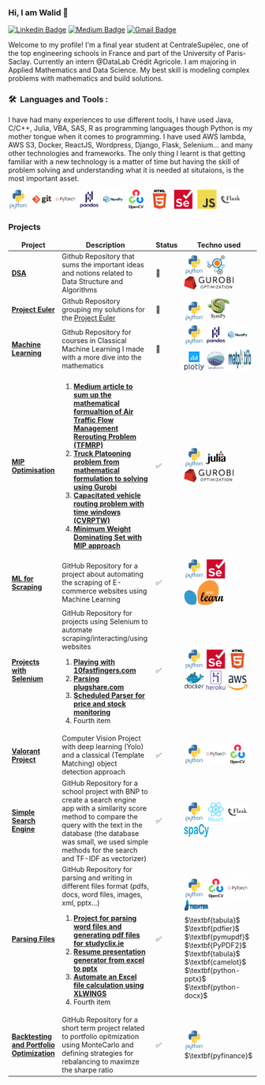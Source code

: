 ### Hi, I am Walid 👋

[![Linkedin Badge](https://img.shields.io/badge/-WalidHadri-blue?style=flat&logo=Linkedin&logoColor=white&link=https://www.linkedin.com/in/walid-hadri-16438b175)](https://www.linkedin.com/in/walid-hadri-16438b175/)
[![Medium Badge](https://img.shields.io/badge/-@walidhadri-000000?style=flat&labelColor=000000&logo=Medium&link=https://walidhadri.medium.com/)](https://walidhadri.medium.com/)
[![Gmail Badge](https://img.shields.io/badge/-wa.hadri.1-c14438?style=flat&logo=Gmail&logoColor=white&link=mailto:wa.hadri.1@gmail.com)](mailto:wa.hadri.1@gmail.com)

Welcome to my profile! I'm a final year student at CentraleSupélec, one of the top engineering schools in France and part of the University of Paris-Saclay. Currently an intern @DataLab Crédit Agricole. I am majoring in Applied Mathematics and Data Science. My best skill is modeling complex problems with mathematics and build solutions.

### 🛠 &nbsp;Languages and Tools :

I have had many experiences to use different tools, I have used Java, C/C++, Julia, VBA, SAS, R as programming languages though Python is my mother tongue when it comes to programming. I have used AWS lambda, AWS S3, Docker, ReactJS, Wordpress, Django, Flask, Selenium... and many other technologies and frameworks. The only thing I learnt is that getting familiar with a new technology is a matter of time but having the skill of problem solving and understanding what it is needed at situtaions, is the most important asset.

<p>
<img src="https://github.com/devicons/devicon/blob/master/icons/python/python-original-wordmark.svg" title="Python" alt="Python" width="40" height="40"/>&nbsp;
<img src="https://github.com/devicons/devicon/blob/master/icons/git/git-original-wordmark.svg" title="Git" **alt="Git" width="40" height="40"/>&nbsp;
<img src="https://github.com/devicons/devicon/blob/master/icons/pytorch/pytorch-original-wordmark.svg" title="Pytorch" **alt="Pytorch" width="40" height="40"/>&nbsp;
<img src="https://github.com/devicons/devicon/blob/master/icons/pandas/pandas-original-wordmark.svg" title="pandas" **alt="pandas" width="40" height="40"/>&nbsp;
<img src="https://github.com/devicons/devicon/blob/master/icons/numpy/numpy-original-wordmark.svg" title="numpy" **alt="numpy" width="40" height="40"/>&nbsp;
<img src="https://github.com/devicons/devicon/blob/master/icons/opencv/opencv-original-wordmark.svg" title="opencv" **alt="opencv" width="40" height="40"/>&nbsp;
<img src="https://github.com/devicons/devicon/blob/master/icons/html5/html5-original-wordmark.svg" title="HTML" **alt="HTML" width="40" height="40"/>&nbsp;
<img src="https://github.com/devicons/devicon/blob/master/icons/selenium/selenium-original.svg" title="Selenium" **alt="Selenium" width="40" height="40"/>&nbsp;
<img src="https://github.com/devicons/devicon/blob/master/icons/javascript/javascript-original.svg" title="javascript" **alt="javascript" width="40" height="40"/>&nbsp;
<img src="https://github.com/devicons/devicon/blob/master/icons/flask/flask-original-wordmark.svg" title="flask" **alt="flask" width="40" height="40"/>&nbsp;
</p>

<h3>Projects</h3>
<table>
  <thead align="center">
    <tr border: none;>
      <td><b>Project</b></td>
      <td><b>Description</b></td>
      <td><b>Status</b></td>
      <td><b>Techno used</b></td>
    </tr>
  </thead>
  <tbody>
    <tr>
      <td><a href="https://github.com/WalidHadri-Iron/DSA"><b>DSA</b></a></td>
      <td>Github Repository that sums the important ideas and notions related to Data Structure and Algorithms</td>
      <td>🚧</td>
      <td><img src="https://github.com/devicons/devicon/blob/master/icons/python/python-original-wordmark.svg" title="Python" alt="Python" width="40" height="40"/>&nbsp;<img src="https://github.com/devicons/devicon/blob/master/icons/networkx/networkx-original.svg" title="Networkx" alt="NetworkX" width="40" height="40"/>&nbsp;<img src="https://github.com/WalidHadri-Iron/WalidHadri-Iron/blob/main/icons/gurobi.png" title="Gurobi" alt="Gurobi" width="100 height="100></td>
    </tr>
    <tr>
      <td><a href="https://github.com/WalidHadri-Iron/DSA/tree/main/EulerProject"><b>Project Euler</b></a></td>
      <td>Github Repository grouping my solutions for the <a href="https://projecteuler.net/"> Project Euler</b></td>
      <td>🚧</td>
      <td><img src="https://github.com/devicons/devicon/blob/master/icons/python/python-original-wordmark.svg" title="Python" alt="Python" width="40" height="40"/>&nbsp<img src="https://github.com/WalidHadri-Iron/WalidHadri-Iron/blob/main/icons/Sympy_logo.svg.png" title="Sympy" alt="Sympy" width="50" height="50">
    </tr>	  
	<tr>
      <td><a href="https://github.com/WalidHadri-Iron/MachineLearningLectures"><b>Machine Learning</b></a></td>
      <td>Github Repository for courses in Classical Machine Learning I made with a more dive into the mathematics</td>
      <td>🚧</td>
      <td><img src="https://github.com/devicons/devicon/blob/master/icons/python/python-original-wordmark.svg" title="Python" alt="Python" width="40" height="40"/>&nbsp;<img src="https://github.com/devicons/devicon/blob/master/icons/pandas/pandas-original-wordmark.svg" title="pandas" **alt="pandas" width="40" height="40"/>&nbsp;<img src="https://github.com/devicons/devicon/blob/master/icons/numpy/numpy-original-wordmark.svg" title="numpy" **alt="numpy" width="40" height="40"/>&nbsp<img src="https://github.com/WalidHadri-Iron/WalidHadri-Iron/blob/main/icons/plotly.svg" title="plotly" **alt="plotly" width="40" height="40"/>&nbsp<img src="https://github.com/WalidHadri-Iron/WalidHadri-Iron/blob/main/icons/seaborn.svg" title="seaborn" **alt="seaborn" width="40" height="40"/>&nbsp<img src="https://github.com/WalidHadri-Iron/WalidHadri-Iron/blob/main/icons/matplotlib.svg" title="matplotlib" **alt="matplotlib" width="50" height="50"/></td>		
    </tr>
    <tr>
      <td><a href="https://github.com/WalidHadri-Iron/OptimisationProjects"><b>MIP Optimisation</b></a></td>
      <td><ol><li><a href="https://walidhadri.medium.com/the-air-traffic-flow-management-rerouting-problem-534fbcc3e977"><b>Medium article to sum up the mathematical formualtion of Air Traffic Flow Management Rerouting Problem (TFMRP)</b></a></li>
  <li><a href="https://github.com/WalidHadri-Iron/OptimisationProjects/tree/main/Truck%20Platooning"><b>Truck Platooning problem from mathematical formulation to solving using Gurobi</b></a></li>
  <li><a href="https://github.com/WalidHadri-Iron/OptimisationProjects/tree/main/CO%20Casus%20May%202021"><b>Capacitated vehicle routing problem with time windows (CVRPTW)</b></a></li>
  <li><a href="https://github.com/WalidHadri-Iron/OptimisationProjects/tree/main/MinWeightedDominantSet"><b>Minimum Weight Dominating Set with MIP approach</b></a></li></ol></td>
      <td>✅</td>
      <td><img src="https://github.com/devicons/devicon/blob/master/icons/python/python-original-wordmark.svg" title="Python" alt="Python" width="40" height="40"/>&nbsp;<img src="https://github.com/devicons/devicon/blob/master/icons/julia/julia-original-wordmark.svg" title="Julia" alt="Julia" width="40" height="40"/>&nbsp;<img src="https://github.com/WalidHadri-Iron/WalidHadri-Iron/blob/main/icons/gurobi.png" title="Gurobi" alt="Gurobi" width="100 height="100></td>
    </tr>
    <tr>
      <td><a href="https://github.com/WalidHadri-Iron/MLScraping"><b>ML for Scraping</b></a></td>
      <td>GitHub Repository for a project about automating the scraping of E-commerce websites using Machine Learning</td>
      <td>✅</td>
      <td><img src="https://github.com/devicons/devicon/blob/master/icons/python/python-original-wordmark.svg" title="Python" alt="Python" width="40" height="40"/>&nbsp;<img src="https://github.com/devicons/devicon/blob/master/icons/selenium/selenium-original.svg" title="Selenium" **alt="Selenium" width="40" height="40"/>&nbsp;<img src="https://github.com/WalidHadri-Iron/WalidHadri-Iron/blob/main/icons/sklearn.svg" title="Sklearn" alt="Sklearn" width="80" height="50"></td>
    </tr>
    <tr>
      <td><a href="https://github.com/WalidHadri-Iron/SeleniumProjects"><b>Projects with Selenium</b></a></td>
      <td>GitHub Repository for projects using Selenium to automate scraping/interacting/using websites
	   <ol>
  <li><a href="https://github.com/WalidHadri-Iron/SeleniumProjects/tree/master/10fastfingers"><b>Playing with 10fastfingers.com</b></a></li>
  <li><a href="https://github.com/WalidHadri-Iron/SeleniumProjects/tree/master/plugshare"><b>Parsing plugshare.com</b></a></li>  
  <li><a href="https://github.com/WalidHadri-Iron/SeleniumProjects/tree/master/sportdirect"><b>Scheduled Parser for price and stock monitoring</b></a></li>
  <li>Fourth item</li>
</ol> </td>
      <td>✅</td>
      <td><img src="https://github.com/devicons/devicon/blob/master/icons/python/python-original-wordmark.svg" title="Python" alt="Python" width="40" height="40"/>&nbsp;<img src="https://github.com/devicons/devicon/blob/master/icons/selenium/selenium-original.svg" title="Selenium" **alt="Selenium" width="40" height="40"/>&nbsp;<img src="https://github.com/devicons/devicon/blob/master/icons/html5/html5-original-wordmark.svg" title="HTML" **alt="HTML" width="40" height="40"/>&nbsp;<img src="https://github.com/devicons/devicon/blob/master/icons/docker/docker-original-wordmark.svg" title="Docker" **alt="Docker" width="40" height="40"/>&nbsp;<img src="https://github.com/devicons/devicon/blob/master/icons/heroku/heroku-original-wordmark.svg" title="Heroku" **alt="Heroku" width="40" height="40"/>&nbsp;<img src="https://github.com/WalidHadri-Iron/WalidHadri-Iron/blob/main/icons/aws.svg" title="aws" **alt="aws" width="40" height="30"/></td>    
    </tr>
    <tr>
      <td><a href="https://github.com/WalidHadri-Iron/Valorant-Project"><b>Valorant Project</b></a></td>
      <td>Computer Vision Project with deep learning (Yolo) and a classical (Template Matching) object detection approach</td>
      <td>✅</td>
      <td><img src="https://github.com/devicons/devicon/blob/master/icons/python/python-original-wordmark.svg" title="Python" alt="Python" width="40" height="40"/>&nbsp;<img src="https://github.com/devicons/devicon/blob/master/icons/pytorch/pytorch-original-wordmark.svg" title="Pytorch" **alt="Pytorch" width="40" height="40"/>&nbsp;<img src="https://github.com/devicons/devicon/blob/master/icons/opencv/opencv-original-wordmark.svg" title="opencv" **alt="opencv" width="40" height="40"/></td>
    </tr>
    <tr>
      <td><a href="https://github.com/WalidHadri-Iron/SimpleSearchEngine"><b>Simple Search Engine</b></a></td>
      <td>GitHub Repository for a school project with BNP to create a search engine app with a similarity score method to compare the query with the text in the database (the database was small, we used simple methods for the search and TF-IDF as vectorizer)</td>
      <td>✅</td>
      <td><img src="https://github.com/devicons/devicon/blob/master/icons/python/python-original-wordmark.svg" title="Python" alt="Python" width="40" height="40"/>&nbsp;<img src="https://github.com/devicons/devicon/blob/master/icons/react/react-original-wordmark.svg" title="ReactJS" **alt="ReactJS" width="40" height="40"/>&nbsp;<img src="https://github.com/devicons/devicon/blob/master/icons/flask/flask-original-wordmark.svg" title="flask" **alt="flask" width="40" height="40"/>&nbsp;<img src="https://github.com/WalidHadri-Iron/WalidHadri-Iron/blob/main/icons/spacy.svg" title="spacy" **alt="spacy" width="50" height="30"/></td>
    </tr>
    <tr>
      <td><a href="https://github.com/WalidHadri-Iron/ParsingFiles"><b>Parsing Files</b></a></td>
      <td>GitHub Repository for parsing and writing in different files format (pdfs, docs, word files, images, xml, pptx...)<ol>
  <li><a href="https://github.com/WalidHadri-Iron/ParsingFiles/tree/main/studyclix"><b>Project for parsing word files and generating pdf files for studyclix.ie</b></a></li>
  <li><a href="https://github.com/WalidHadri-Iron/ParsingFiles/tree/main/ResumePresentationPPTX"><b>Resume presentation generator from excel to pptx</b></a></li>  
  <li><a href="https://github.com/WalidHadri-Iron/ParsingFiles/tree/main/XlwingsCalculations"><b>Automate an Excel file calculation using XLWINGS</b></a></li>
  <li>Fourth item</li>
</ol></td>
      <td>✅</td>
      <td><img src="https://github.com/devicons/devicon/blob/master/icons/python/python-original-wordmark.svg" title="Python" alt="Python" width="40" height="40"/>&nbsp;<img src="https://github.com/devicons/devicon/blob/master/icons/opencv/opencv-original-wordmark.svg" title="opencv" **alt="opencv" width="40" height="40"/>&nbsp;<img src="https://github.com/devicons/devicon/blob/master/icons/pytorch/pytorch-original-wordmark.svg" title="Pytorch" **alt="Pytorch" width="40" height="40"/>&nbsp;<img src="https://github.com/WalidHadri-Iron/WalidHadri-Iron/blob/main/icons/tkinter.png" title="Tkinter" **alt="Tkinter" width="50" height="30"/><br> $\textbf{tabula}$ $\textbf{pdfier}$ $\textbf{pymupdf}$ $\textbf{PyPDF2}$ $\textbf{tabula}$ $\textbf{camelot}$ $\textbf{python-pptx}$ $\textbf{python-docx}$</td>
    </tr>
    <tr>
      <td><a href="https://github.com/WalidHadri-Iron/BacktestingPortfolio"><b>Backtesting and Portfolio Optimization</b></a></td>
      <td>GitHub Repository for a short term project related to portfolio opitmization using MonteCarlo and defining strategies for rebalancing to maximze the sharpe ratio</td>
      <td>✅</td>
      <td><img src="https://github.com/devicons/devicon/blob/master/icons/python/python-original-wordmark.svg" title="Python" alt="Python" width="40" height="40"/>&nbsp; $\textbf{pyfinance}$</td>
    </tr>
  </tbody>
</table>

